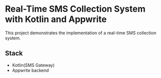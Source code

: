 # Real-Time SMS Collection System with Kotlin and Appwrite

This project demonstrates the implementation of a real-time SMS collection system.

## Stack

- Kotlin(SMS Gateway)
- Appwrite backend

